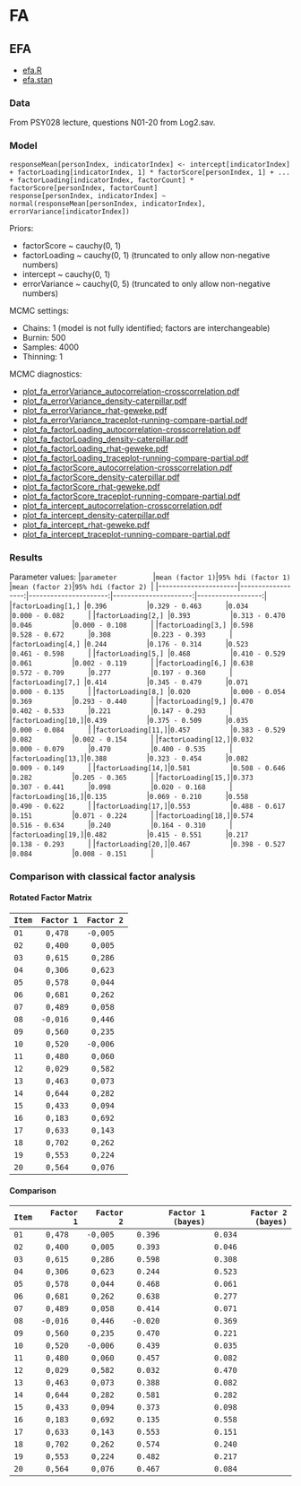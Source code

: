 FA
==

## EFA

 - [efa.R](../blob/master/models/fa/efa.R)
 - [efa.stan](../blob/master/models/fa/efa.stan)


### Data

From PSY028 lecture, questions N01-20 from Log2.sav.


### Model

```
responseMean[personIndex, indicatorIndex] <- intercept[indicatorIndex] + factorLoading[indicatorIndex, 1] * factorScore[personIndex, 1] + ... + factorLoading[indicatorIndex, factorCount] * factorScore[personIndex, factorCount]
response[personIndex, indicatorIndex] ~ normal(responseMean[personIndex, indicatorIndex], errorVariance[indicatorIndex])
```

Priors:
 - factorScore ~ cauchy(0, 1)
 - factorLoading ~ cauchy(0, 1) (truncated to only allow non-negative numbers)
 - intercept ~ cauchy(0, 1)
 - errorVariance ~ cauchy(0, 5) (truncated to only allow non-negative numbers)

MCMC settings:
 - Chains: 1 (model is not fully identified; factors are interchangeable)
 - Burnin: 500
 - Samples: 4000
 - Thinning: 1

MCMC diagnostics:
 - [plot_fa_errorVariance_autocorrelation-crosscorrelation.pdf](../blob/master/output/fa/plot_fa_errorVariance_autocorrelation-crosscorrelation.pdf)
 - [plot_fa_errorVariance_density-caterpillar.pdf](../blob/master/output/fa/plot_fa_errorVariance_density-caterpillar.pdf)
 - [plot_fa_errorVariance_rhat-geweke.pdf](../blob/master/output/fa/plot_fa_errorVariance_rhat-geweke.pdf)
 - [plot_fa_errorVariance_traceplot-running-compare-partial.pdf](../blob/master/output/fa/plot_fa_errorVariance_traceplot-running-compare-partial.pdf)
 - [plot_fa_factorLoading_autocorrelation-crosscorrelation.pdf](../blob/master/output/fa/plot_fa_factorLoading_autocorrelation-crosscorrelation.pdf)
 - [plot_fa_factorLoading_density-caterpillar.pdf](../blob/master/output/fa/plot_fa_factorLoading_density-caterpillar.pdf)
 - [plot_fa_factorLoading_rhat-geweke.pdf](../blob/master/output/fa/plot_fa_factorLoading_rhat-geweke.pdf)
 - [plot_fa_factorLoading_traceplot-running-compare-partial.pdf](../blob/master/output/fa/plot_fa_factorLoading_traceplot-running-compare-partial.pdf)
 - [plot_fa_factorScore_autocorrelation-crosscorrelation.pdf](../blob/master/output/fa/plot_fa_factorScore_autocorrelation-crosscorrelation.pdf)
 - [plot_fa_factorScore_density-caterpillar.pdf](../blob/master/output/fa/plot_fa_factorScore_density-caterpillar.pdf)
 - [plot_fa_factorScore_rhat-geweke.pdf](../blob/master/output/fa/plot_fa_factorScore_rhat-geweke.pdf)
 - [plot_fa_factorScore_traceplot-running-compare-partial.pdf](../blob/master/output/fa/plot_fa_factorScore_traceplot-running-compare-partial.pdf)
 - [plot_fa_intercept_autocorrelation-crosscorrelation.pdf](../blob/master/output/fa/plot_fa_intercept_autocorrelation-crosscorrelation.pdf)
 - [plot_fa_intercept_density-caterpillar.pdf](../blob/master/output/fa/plot_fa_intercept_density-caterpillar.pdf)
 - [plot_fa_intercept_rhat-geweke.pdf](../blob/master/output/fa/plot_fa_intercept_rhat-geweke.pdf)
 - [plot_fa_intercept_traceplot-running-compare-partial.pdf](../blob/master/output/fa/plot_fa_intercept_traceplot-running-compare-partial.pdf)


### Results

Parameter values:
|` parameter          `|` mean (factor 1) `|` 95% hdi (factor 1)  `|` mean (factor 2) `|` 95% hdi (factor 2)  `|
|----------------------|------------------:|----------------------:|----------------------:|------------------:|
|` factorLoading[1,]  `|` 0.396           `|` 0.329 - 0.463       `|` 0.034           `|` 0.000 - 0.082       `|
|` factorLoading[2,]  `|` 0.393           `|` 0.313 - 0.470       `|` 0.046           `|` 0.000 - 0.108       `|
|` factorLoading[3,]  `|` 0.598           `|` 0.528 - 0.672       `|` 0.308           `|` 0.223 - 0.393       `|
|` factorLoading[4,]  `|` 0.244           `|` 0.176 - 0.314       `|` 0.523           `|` 0.461 - 0.598       `|
|` factorLoading[5,]  `|` 0.468           `|` 0.410 - 0.529       `|` 0.061           `|` 0.002 - 0.119       `|
|` factorLoading[6,]  `|` 0.638           `|` 0.572 - 0.709       `|` 0.277           `|` 0.197 - 0.360       `|
|` factorLoading[7,]  `|` 0.414           `|` 0.345 - 0.479       `|` 0.071           `|` 0.000 - 0.135       `|
|` factorLoading[8,]  `|` 0.020           `|` 0.000 - 0.054       `|` 0.369           `|` 0.293 - 0.440       `|
|` factorLoading[9,]  `|` 0.470           `|` 0.402 - 0.533       `|` 0.221           `|` 0.147 - 0.293       `|
|` factorLoading[10,] `|` 0.439           `|` 0.375 - 0.509       `|` 0.035           `|` 0.000 - 0.084       `|
|` factorLoading[11,] `|` 0.457           `|` 0.383 - 0.529       `|` 0.082           `|` 0.002 - 0.154       `|
|` factorLoading[12,] `|` 0.032           `|` 0.000 - 0.079       `|` 0.470           `|` 0.400 - 0.535       `|
|` factorLoading[13,] `|` 0.388           `|` 0.323 - 0.454       `|` 0.082           `|` 0.009 - 0.149       `|
|` factorLoading[14,] `|` 0.581           `|` 0.508 - 0.646       `|` 0.282           `|` 0.205 - 0.365       `|
|` factorLoading[15,] `|` 0.373           `|` 0.307 - 0.441       `|` 0.098           `|` 0.020 - 0.168       `|
|` factorLoading[16,] `|` 0.135           `|` 0.069 - 0.210       `|` 0.558           `|` 0.490 - 0.622       `|
|` factorLoading[17,] `|` 0.553           `|` 0.488 - 0.617       `|` 0.151           `|` 0.071 - 0.224       `|
|` factorLoading[18,] `|` 0.574           `|` 0.516 - 0.634       `|` 0.240           `|` 0.164 - 0.310       `|
|` factorLoading[19,] `|` 0.482           `|` 0.415 - 0.551       `|` 0.217           `|` 0.138 - 0.293       `|
|` factorLoading[20,] `|` 0.467           `|` 0.398 - 0.527       `|` 0.084           `|` 0.008 - 0.151       `|


### Comparison with classical factor analysis

#### Rotated Factor Matrix

|` Item `|` Factor 1 `|` Factor 2 `|
|--------|-----------:|-----------:|
|` 01   `|`  0,478   `|` -0,005   `|
|` 02   `|`  0,400   `|`  0,005   `|
|` 03   `|`  0,615   `|`  0,286   `|
|` 04   `|`  0,306   `|`  0,623   `|
|` 05   `|`  0,578   `|`  0,044   `|
|` 06   `|`  0,681   `|`  0,262   `|
|` 07   `|`  0,489   `|`  0,058   `|
|` 08   `|` -0,016   `|`  0,446   `|
|` 09   `|`  0,560   `|`  0,235   `|
|` 10   `|`  0,520   `|` -0,006   `|
|` 11   `|`  0,480   `|`  0,060   `|
|` 12   `|`  0,029   `|`  0,582   `|
|` 13   `|`  0,463   `|`  0,073   `|
|` 14   `|`  0,644   `|`  0,282   `|
|` 15   `|`  0,433   `|`  0,094   `|
|` 16   `|`  0,183   `|`  0,692   `|
|` 17   `|`  0,633   `|`  0,143   `|
|` 18   `|`  0,702   `|`  0,262   `|
|` 19   `|`  0,553   `|`  0,224   `|
|` 20   `|`  0,564   `|`  0,076   `|

#### Comparison

|` Item `|` Factor 1 `|` Factor 2 `|` Factor 1 (bayes) `|` Factor 2 (bayes) `|
|--------|-----------:|-----------:|-------------------:|-------------------:|
|` 01   `|`  0,478   `|` -0,005   `|`  0.396           `|` 0.034            `|
|` 02   `|`  0,400   `|`  0,005   `|`  0.393           `|` 0.046            `|
|` 03   `|`  0,615   `|`  0,286   `|`  0.598           `|` 0.308            `|
|` 04   `|`  0,306   `|`  0,623   `|`  0.244           `|` 0.523            `|
|` 05   `|`  0,578   `|`  0,044   `|`  0.468           `|` 0.061            `|
|` 06   `|`  0,681   `|`  0,262   `|`  0.638           `|` 0.277            `|
|` 07   `|`  0,489   `|`  0,058   `|`  0.414           `|` 0.071            `|
|` 08   `|` -0,016   `|`  0,446   `|` -0.020           `|` 0.369            `|
|` 09   `|`  0,560   `|`  0,235   `|`  0.470           `|` 0.221            `|
|` 10   `|`  0,520   `|` -0,006   `|`  0.439           `|` 0.035            `|
|` 11   `|`  0,480   `|`  0,060   `|`  0.457           `|` 0.082            `|
|` 12   `|`  0,029   `|`  0,582   `|`  0.032           `|` 0.470            `|
|` 13   `|`  0,463   `|`  0,073   `|`  0.388           `|` 0.082            `|
|` 14   `|`  0,644   `|`  0,282   `|`  0.581           `|` 0.282            `|
|` 15   `|`  0,433   `|`  0,094   `|`  0.373           `|` 0.098            `|
|` 16   `|`  0,183   `|`  0,692   `|`  0.135           `|` 0.558            `|
|` 17   `|`  0,633   `|`  0,143   `|`  0.553           `|` 0.151            `|
|` 18   `|`  0,702   `|`  0,262   `|`  0.574           `|` 0.240            `|
|` 19   `|`  0,553   `|`  0,224   `|`  0.482           `|` 0.217            `|
|` 20   `|`  0,564   `|`  0,076   `|`  0.467           `|` 0.084            `|
